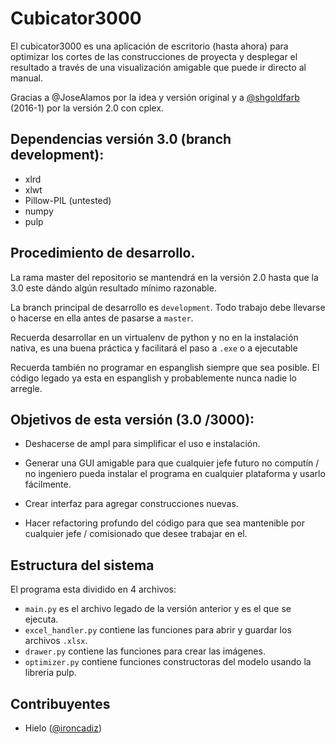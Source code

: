 # Cubicator3000

El cubicator3000 es una aplicación de escritorio (hasta ahora) para optimizar los cortes de las construcciones de
 proyecta y desplegar el resultado a través de una visualización amigable que puede ir directo al manual.
 
Gracias a @JoseAlamos por la idea y versión original y a [@shgoldfarb](https://github.com/SHGoldfarb) (2016-1)  por la 
versión 2.0 con cplex.
 
## Dependencias versión 3.0 (branch development):

* xlrd 
* xlwt 
* Pillow-PIL (untested)
* numpy
* pulp


## Procedimiento de desarrollo.
 La rama master del repositorio se mantendrá en la versión 2.0 hasta que la 3.0 este dándo algún resultado mínimo
  razonable.
 
 La branch principal de desarrollo es `development`. Todo trabajo debe llevarse o hacerse en ella antes de pasarse a 
 `master`.
  
 Recuerda desarrollar en un virtualenv de python y no en la instalación nativa, es una buena práctica y facilitará el 
 paso a `.exe` o a ejecutable
 
 Recuerda también no programar en espanglish siempre que sea posible. El código legado ya esta en espanglish y 
 probablemente nunca nadie lo arregle. 

## Objetivos de esta versión (3.0 /3000):

* Deshacerse de ampl para simplificar el uso e instalación.

* Generar una GUI amigable para que cualquier jefe futuro no computín / no ingeniero pueda instalar el programa en 
cualquier plataforma y usarlo fácilmente.

* Crear interfaz para agregar construcciones nuevas.

* Hacer refactoring profundo del código para que sea mantenible por cualquier jefe / comisionado que desee trabajar en el.
 
## Estructura del sistema
El programa esta dividido en 4 archivos:

* `main.py` es el archivo legado de la versión anterior y es el que se ejecuta.
* `excel_handler.py` contiene las funciones para abrir y guardar los archivos `.xlsx`.
* `drawer.py` contiene las funciones para crear las imágenes.
* `optimizer.py` contiene funciones constructoras del modelo usando la libreria pulp.


## Contribuyentes
 
 * Hielo ([@ironcadiz](https://github.com/ironcadiz)) 
 
